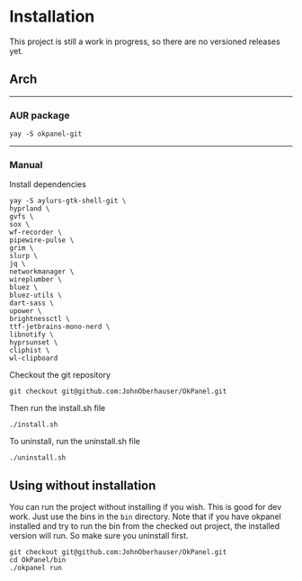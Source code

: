 # Installation

This project is still a work in progress, so there are no versioned releases yet.

## Arch

---

### AUR package

```
yay -S okpanel-git
```

---

### Manual

Install dependencies    

```
yay -S aylurs-gtk-shell-git \
hyprland \
gvfs \
sox \
wf-recorder \
pipewire-pulse \
grim \
slurp \
jq \
networkmanager \
wireplumber \
bluez \
bluez-utils \
dart-sass \
upower \
brightnessctl \
ttf-jetbrains-mono-nerd \
libnotify \
hyprsunset \
cliphist \
wl-clipboard
```

Checkout the git repository

```
git checkout git@github.com:JohnOberhauser/OkPanel.git
```

Then run the install.sh file
```
./install.sh
```

To uninstall, run the uninstall.sh file

```
./uninstall.sh
```

## Using without installation

You can run the project without installing if you wish.  This is good for dev work.  Just use the bins in the 
`bin` directory.  Note that if you have okpanel installed and try to run the bin from the checked out project,
the installed version will run.  So make sure you uninstall first.

```
git checkout git@github.com:JohnOberhauser/OkPanel.git
cd OkPanel/bin
./okpanel run
```
